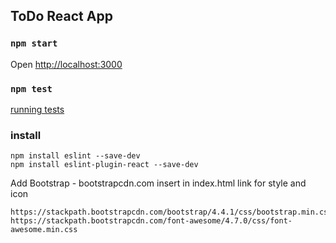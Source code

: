 ## ToDo React App

### `npm start`
Open [http://localhost:3000](http://localhost:3000)

### `npm test`
[running tests](https://facebook.github.io/create-react-app/docs/running-tests)

### install
```
npm install eslint --save-dev
npm install eslint-plugin-react --save-dev
```

Add Bootstrap - bootstrapcdn.com
insert in index.html link for style and icon
```
https://stackpath.bootstrapcdn.com/bootstrap/4.4.1/css/bootstrap.min.css
https://stackpath.bootstrapcdn.com/font-awesome/4.7.0/css/font-awesome.min.css
```